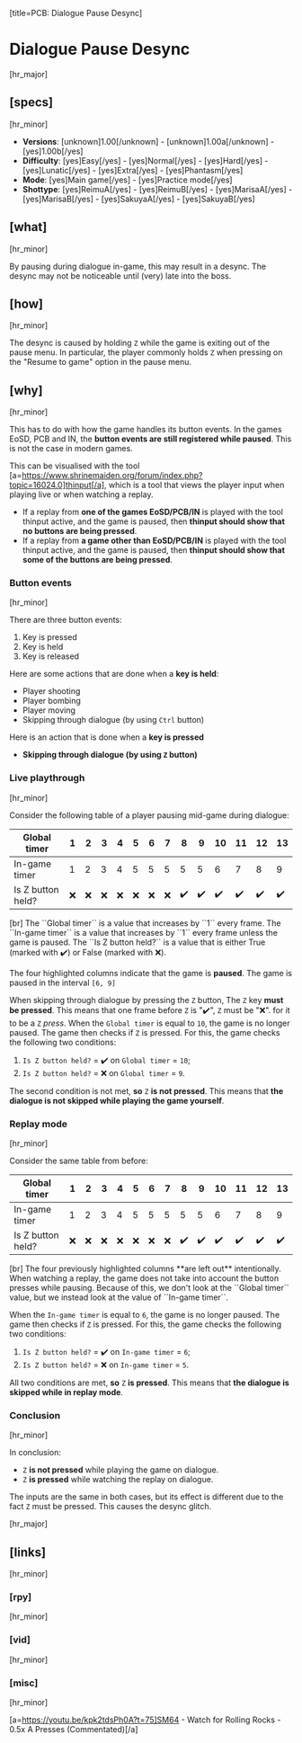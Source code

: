 [title=PCB: Dialogue Pause Desync]  
# Dialogue Pause Desync
  
[hr_major]  
## [specs]  
[hr_minor]

* **Versions**: [unknown]1.00[/unknown] - [unknown]1.00a[/unknown] - [yes]1.00b[/yes]
* **Difficulty**: [yes]Easy[/yes] - [yes]Normal[/yes] - [yes]Hard[/yes] - [yes]Lunatic[/yes] - [yes]Extra[/yes] - [yes]Phantasm[/yes]
* **Mode**: [yes]Main game[/yes] - [yes]Practice mode[/yes]
* **Shottype**: [yes]ReimuA[/yes] - [yes]ReimuB[/yes] - [yes]MarisaA[/yes] - [yes]MarisaB[/yes] - [yes]SakuyaA[/yes] - [yes]SakuyaB[/yes]


## [what]
[hr_minor]

By pausing during dialogue in-game, this may result in a desync. The desync may not be noticeable until (very) late into the boss.  

## [how]
[hr_minor]

The desync is caused by holding ``Z`` while the game is exiting out of the pause menu. In particular, the player commonly holds ``Z`` when pressing on the "Resume to game" option in the pause menu.


## [why]
[hr_minor]

This has to do with how the game handles its button events.
In the games EoSD, PCB and IN, the **button events are still registered while paused**. This is not the case in modern games.

This can be visualised with the tool [a=https://www.shrinemaiden.org/forum/index.php?topic=16024.0]thinput[/a], which is a tool that views the player input when playing live or when watching a replay.

+ If a replay from **one of the games EoSD/PCB/IN** is played with the tool thinput active, and the game is paused, then **thinput should show that no buttons are being pressed**.
+ If a replay from **a game other than EoSD/PCB/IN** is played with the tool thinput active, and the game is paused, then **thinput should show that some of the buttons are being pressed**.


### Button events
[hr_minor]

There are three button events:
1. Key is pressed 
2. Key is held
3. Key is released

Here are some actions that are done when a **key is held**:
+ Player shooting
+ Player bombing
+ Player moving
+ Skipping through dialogue (by using ``Ctrl`` button)

Here is an action that is done when a **key is pressed**
+ **Skipping through dialogue (by using ``Z`` button)**


### Live playthrough
[hr_minor]

Consider the following table of a player pausing mid-game during dialogue:

<table>
<thead>
  <tr>
    <th>Global timer</th>
    <th>1</th>
    <th>2</th>
    <th>3</th>
    <th>4</th>
    <th>5</th>
    <th class='highlight'>6</th>
    <th class='highlight'>7</th>
    <th class='highlight'>8</th>
    <th class='highlight'>9</th>
    <th>10</th>
    <th>11</th>
    <th>12</th>
    <th>13</th>
  </tr>
</thead>
<tbody>
  <tr>
    <td>In-game timer</td>
    <td>1</td>
    <td>2</td>
    <td>3</td>
    <td>4</td>
    <td>5</td>
    <td class='highlight'>5</td>
    <td class='highlight'>5</td>
    <td class='highlight'>5</td>
    <td class='highlight'>5</td>
    <td>6</td>
    <td>7</td>
    <td>8</td>
    <td>9</td>
  </tr>
  <tr>
    <td>Is Z button held?</td>
    <td>❌</td>
    <td>❌</td>
    <td>❌</td>
    <td>❌</td>
    <td>❌</td>
    <td class='highlight'>❌</td>
    <td class='highlight'>❌</td>
    <td class='highlight'>✔️</td>
    <td class='highlight'>✔️</td>
    <td>✔️</td>
    <td>✔️</td>
    <td>✔️</td>
    <td>✔️</td>
  </tr>
</tbody>
</table>
[br] The ``Global timer`` is a value that increases by ``1`` every frame.
The ``In-game timer`` is a value that increases by ``1`` every frame unless the game is paused.
The ``Is Z button held?`` is a value that is either True (marked with ✔️) or False (marked with ❌).

The four highlighted columns indicate that the game is **paused**. The game is paused in the interval ``[6, 9]``


When skipping through dialogue by pressing the ``Z`` button, The ``Z`` key **must be pressed**. This means that one frame before ``Z`` is "✔️", ``Z`` must be "❌". for it to be a ``Z`` *press*.
When the ``Global timer`` is equal to ``10``, the game is no longer paused. The game then checks if ``Z`` is pressed. For this, the game checks the following two conditions:
1. ``Is Z button held?`` = ✔️ on ``Global timer`` = ``10``;
2. ``Is Z button held?`` = ❌ on ``Global timer`` = ``9``.

The second condition is not met, **so** ``Z`` **is not pressed**. This means that **the dialogue is not skipped while playing the game yourself**.

### Replay mode
[hr_minor]

Consider the same table from before:

<table>
<thead>
  <tr>
    <th>Global timer</th>
    <th>1</th>
    <th>2</th>
    <th>3</th>
    <th>4</th>
    <th>5</th>
    <th class='invisible'>6</th>
    <th class='invisible'>7</th>
    <th class='invisible'>8</th>
    <th class='invisible'>9</th>
    <th>10</th>
    <th>11</th>
    <th>12</th>
    <th>13</th>
  </tr>
</thead>
<tbody>
  <tr>
    <td>In-game timer</td>
    <td>1</td>
    <td>2</td>
    <td>3</td>
    <td>4</td>
    <td>5</td>
    <td class='invisible'>5</td>
    <td class='invisible'>5</td>
    <td class='invisible'>5</td>
    <td class='invisible'>5</td>
    <td>6</td>
    <td>7</td>
    <td>8</td>
    <td>9</td>
  </tr>
  <tr>
    <td>Is Z button held?</td>
    <td>❌</td>
    <td>❌</td>
    <td>❌</td>
    <td>❌</td>
    <td>❌</td>
    <td class='invisible'>❌</td>
    <td class='invisible'>❌</td>
    <td class='invisible'>✔️</td>
    <td class='invisible'>✔️</td>
    <td>✔️</td>
    <td>✔️</td>
    <td>✔️</td>
    <td>✔️</td>
  </tr>
</tbody>
</table>
[br] The four previously highlighted columns **are left out** intentionally. When watching a replay, the game does not take into account the button presses while pausing. Because of this, we don't look at the ``Global timer`` value, but we instead look at the value of ``In-game timer``.


When the ``In-game timer`` is equal to ``6``, the game is no longer paused. The game then checks if ``Z`` is pressed. For this, the game checks the following two conditions:
1. ``Is Z button held?`` = ✔️ on ``In-game timer`` = ``6``;
2. ``Is Z button held?`` = ❌ on ``In-game timer`` = ``5``.

All two conditions are met, **so** ``Z`` **is pressed**. This means that **the dialogue is skipped while in replay mode**.


### Conclusion
[hr_minor]

In conclusion:
+ ``Z`` **is not pressed** while playing the game on dialogue.
+ ``Z`` **is pressed** while watching the replay on dialogue.

The inputs are the same in both cases, but its effect is different due to the fact ``Z`` must be pressed. This causes the desync glitch.


[hr_major]
## [links]
[hr_minor]
### [rpy]
[hr_minor]
### [vid]
[hr_minor]
### [misc]
[hr_minor]

[a=https://youtu.be/kpk2tdsPh0A?t=75]SM64 - Watch for Rolling Rocks - 0.5x A Presses (Commentated)[/a]